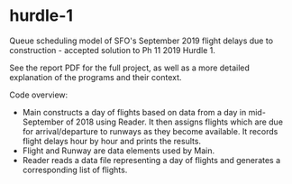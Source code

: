# hurdle-1
Queue scheduling model of SFO's September 2019 flight delays due to construction - accepted solution to Ph 11 2019 Hurdle 1.

See the report PDF for the full project, as well as a more detailed explanation of the programs and their context.

Code overview:
  - Main constructs a day of flights based on data from a day in mid-September of 2018 using Reader. It then assigns
    flights which are due for arrival/departure to runways as they become available. It records flight delays
    hour by hour and prints the results.
  - Flight and Runway are data elements used by Main.
  - Reader reads a data file representing a day of flights and generates a corresponding list of flights.
